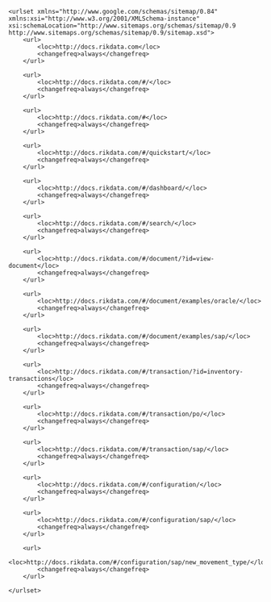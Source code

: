 <?xml version="1.0" encoding="UTF-8"?>
	<urlset xmlns="http://www.google.com/schemas/sitemap/0.84" xmlns:xsi="http://www.w3.org/2001/XMLSchema-instance" xsi:schemaLocation="http://www.sitemaps.org/schemas/sitemap/0.9 http://www.sitemaps.org/schemas/sitemap/0.9/sitemap.xsd">
		<url>
			<loc>http://docs.rikdata.com</loc>
			<changefreq>always</changefreq>
		</url>

		<url>
			<loc>http://docs.rikdata.com/#/</loc>
			<changefreq>always</changefreq>
		</url>

		<url>
			<loc>http://docs.rikdata.com/#</loc>
			<changefreq>always</changefreq>
		</url>

		<url>
			<loc>http://docs.rikdata.com/#/quickstart/</loc>
			<changefreq>always</changefreq>
		</url>

		<url>
			<loc>http://docs.rikdata.com/#/dashboard/</loc>
			<changefreq>always</changefreq>
		</url>

		<url>
			<loc>http://docs.rikdata.com/#/search/</loc>
			<changefreq>always</changefreq>
		</url>

		<url>
			<loc>http://docs.rikdata.com/#/document/?id=view-document</loc>
			<changefreq>always</changefreq>
		</url>

		<url>
			<loc>http://docs.rikdata.com/#/document/examples/oracle/</loc>
			<changefreq>always</changefreq>
		</url>

		<url>
			<loc>http://docs.rikdata.com/#/document/examples/sap/</loc>
			<changefreq>always</changefreq>
		</url>

		<url>
			<loc>http://docs.rikdata.com/#/transaction/?id=inventory-transactions</loc>
			<changefreq>always</changefreq>
		</url>

		<url>
			<loc>http://docs.rikdata.com/#/transaction/po/</loc>
			<changefreq>always</changefreq>
		</url>

		<url>
			<loc>http://docs.rikdata.com/#/transaction/sap/</loc>
			<changefreq>always</changefreq>
		</url>

		<url>
			<loc>http://docs.rikdata.com/#/configuration/</loc>
			<changefreq>always</changefreq>
		</url>

		<url>
			<loc>http://docs.rikdata.com/#/configuration/sap/</loc>
			<changefreq>always</changefreq>
		</url>

		<url>
			<loc>http://docs.rikdata.com/#/configuration/sap/new_movement_type/</loc>
			<changefreq>always</changefreq>
		</url>

	</urlset>

